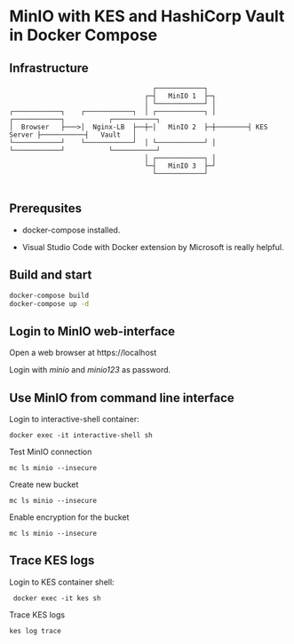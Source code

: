 # MinIO with KES and HashiCorp Vault in Docker Compose

## Infrastructure

```
                                    ┌────────────┐
                                  ┌─┤   MinIO 1  ├─┐
                                  │ └────────────┘ │
┌────────────┐    ┌────────────┐  │ ┌────────────┐ │        ┌────────────┐           ┌───────────┐  
│  Browser   ├───>│  Nginx-LB  ├──┼─│   MinIO 2  ├─┼────────┤ KES Server ├───────────┤   Vault   │  
└────────────┘    └────────────┘  │ └────────────┘ │        └────────────┘           └───────────┘  
                                  │ ┌────────────┐ │ 
                                  └─┤   MinIO 3  ├─┘
                                    └────────────┘
                            

```

## Prerequsites

- docker-compose installed.

- Visual Studio Code with Docker extension by Microsoft is really helpful.

## Build and start

```sh
docker-compose build
docker-compose up -d
```

## Login to MinIO web-interface

Open a web browser at https://localhost

Login with _minio_ and _minio123_ as password.

## Use MinIO from command line interface

Login to interactive-shell container:

`docker exec -it interactive-shell sh`

Test MinIO connection

`mc ls minio --insecure`

Create new bucket

`mc ls minio --insecure`

Enable encryption for the bucket

`mc ls minio --insecure`

## Trace KES logs
Login to KES container shell:

` docker exec -it kes sh`

Trace KES logs

`kes log trace`
